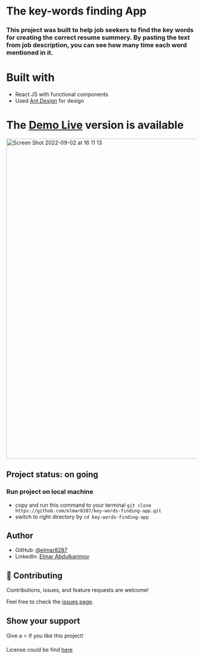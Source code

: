 # The key-words finding App


### This project was built to help job seekers to find the key words for creating the correct resume summery. By pasting the text from job description, you can see how many time each word mentioned in it.

# Built with

- React JS with functional components
- Used [Ant Design](https://ant.design/) for design
  

# The [Demo Live](https://key-words.netlify.app/) version is available
<img width="848" alt="Screen Shot 2022-09-02 at 16 11 13" src="https://user-images.githubusercontent.com/49064106/188140193-ddaf8669-70da-4d28-9c7c-04f90c4704ea.png">


## Project status: on going

### Run project on local machine

- copy and run this command to your terminal `git clone https://github.com/elmar8287/key-words-finding-app.git`
- switch to right directory by `cd key-words-finding-app`

## Author

- GitHub: [@elmar8287](https://github.com/elmar8287)
- LinkedIn: [Elmar Abdulkarimov](https://www.linkedin.com/in/elmar.abdulkarimov/)

## 🤝 Contributing

Contributions, issues, and feature requests are welcome!

Feel free to check the [issues page](https://github.com/elmar8287/key-words-finding-app/issues).

## Show your support

Give a ⭐️ if you like this project!

License could be find [here](https://github.com/elmar8287/key-words-finding-app/blob/dev/LICENSE)
